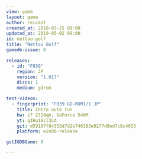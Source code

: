 ```yaml
---
view: game
layout: game
author: reicast
created_at: 2018-03-25 09:00
updated_at: 2019-05-02 09:00
id: nettou-golf
title: "Nettou Golf"
gamedb-issue: 0

releases:
  - id: "F039"
    region: JP
    version: "1.017"
    discs: 1
    medium: gdrom

test-videos:
  - fingerprint: "F039 GD-ROM1/1 JP"
    title: Intro auto run
    hw: i7 2720qm, GeForce 540M
    yt: qIHu16zl3LA
    git: d59197f84353d7d2b746383e9277d9ed7c8c4053
    platform: win86-release

gotIGDBGame: 0

---
```

